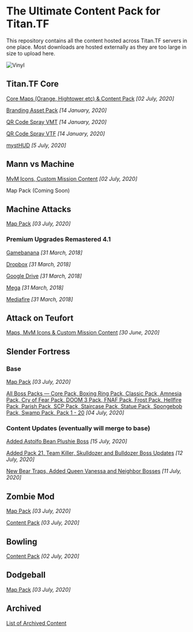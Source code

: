 # The Ultimate Content Pack for Titan.TF
This repository contains all the content hosted across Titan.TF servers in one place. Most downloads are hosted externally as they are too large in size to upload here.

![Vinyl](https://raw.githubusercontent.com/TitanTF/Titan-DLC/master/Titan%20DLC%20Vinyl.png)

## Titan.TF Core
[Core Maps (Orange, Hightower etc) & Content Pack](https://github.com/TitanTF/Titan-DLC) _[02 July, 2020]_

[Branding Asset Pack](https://www.dropbox.com/sh/7tz5o6cy5912kkv/AACzrSHxziykO98DD8uYliT1a?dl=0) _[14 January, 2020]_

[QR Code Spray VMT](https://titan.tf/assets/downloads/sprays/titan-qr.vmt) _[14 January, 2020]_

[QR Code Spray VTF](https://titan.tf/assets/downloads/sprays/titan-qr.vtf) _[14 January, 2020]_

[mystHUD](https://mysthud.titan.tf) _[5 July, 2020]_

## Mann vs Machine
[MvM Icons, Custom Mission Content](https://github.com/TitanTF/Titan-DLC) _[02 July, 2020]_

Map Pack (Coming Soon)

## Machine Attacks
[Map Pack](https://mega.nz/file/nxIzlaBJ#vnPtL5B-9jpW3RjiYn2KzYMi84P175-tf75OmFsmBeM) _[03 July, 2020]_

### Premium Upgrades Remastered 4.1
[Gamebanana](https://gamebanana.com/dl/377913) _[31 March, 2018]_

[Dropbox](https://www.dropbox.com/s/5s9y3slamdn4vw7/premium_upgrade_hud_for_machine_att_6b9c9.rar?dl=0) _[31 March, 2018]_

[Google Drive](https://drive.google.com/open?id=1UfRiPRcVuzSHepAGogvgqSdUpU6wl6QG) _[31 March, 2018]_

[Mega](https://mega.nz/#!P4Y0RYYI!NAULgqJ7ydIJw3NmGwnUGStC7tWeZKdKJVul1U0CWJY) _[31 March, 2018]_

[Mediafire](http://www.mediafire.com/file/qbbq6jhse07kcve/premium_upgrade_hud_for_machine_att_6b9c9.rar) _[31 March, 2018]_

## Attack on Teufort
[Maps, MvM Icons & Custom Mission Content](https://github.com/AttackOnTeufort/AOT-DLC) _[30 June, 2020]_

## Slender Fortress
### Base
[Map Pack](https://mega.nz/file/mgh1VaCS#EjISIc3DAdpw6D5VFjW9iMRfiHH-oEON8rrPiIRjmyU) _[03 July, 2020]_

[All Boss Packs — Core Pack, Boxing Ring Pack, Classic Pack, Amnesia Pack, Cry of Fear Pack, DOOM 3 Pack, FNAF Pack, Frost Pack, Hellfire Pack, Parish Pack, SCP Pack, Staircase Pack, Statue Pack, Spongebob Pack, Swamp Pack, Pack 1 - 20](https://mega.nz/file/G4p3TLQR#Z5F_AIzHo1W_KRinq7IBp2gWhyX5BkZSG50eDij5Q2g) _[04 July, 2020]_

### Content Updates (eventually will merge to base)
[Added Astolfo Bean Plushie Boss](https://mega.nz/file/DtAWXIAb#N7TwFIdqJt4ahF75VvyydrhMg-tUmcvAq7lN_k8ewiA) _[15 July, 2020]_

[Added Pack 21, Team Killer, Skulldozer and Bulldozer Boss Updates](https://mega.nz/file/395AyS5Q#_ZhNoWk8Yzm4Z2vnFRzHhqX8cccFXDIZ8CJmPl_m0j0) _[12 July, 2020]_

[New Bear Traps, Added Queen Vanessa and Neighbor Bosses](https://mega.nz/file/nt4zjDKI#f8LHNaCMx63kT0sfb6fqTN1zdF78YD4y91SVOU-PPTY) _[11 July, 2020]_

## Zombie Mod
[Map Pack](https://mega.nz/file/HwQHWKYB#QJESRbi1ENUhPnTBnNpEhvP56KVddLlq0X0j7yROZaI) _[03 July, 2020]_

[Content Pack](https://mega.nz/file/mgYzlShZ#a7URt1h3t8Fb9gIyIYZnRBsmB4r0weqVEhhCLKLGNUo) _[03 July, 2020]_

## Bowling
[Content Pack](https://github.com/TitanTF/Titan-DLC) _[02 July, 2020]_

## Dodgeball
[Map Pack](https://mega.nz/file/z1YCXYCY#yd1cH8LvAMZsBE_MYfXEua1IN__JNt_xeIpfQJ6wUTc) _[03 July, 2020]_

## Archived
[List of Archived Content](https://github.com/TitanTF/Ultimate-Content-Pack/blob/master/Archived.MD)

